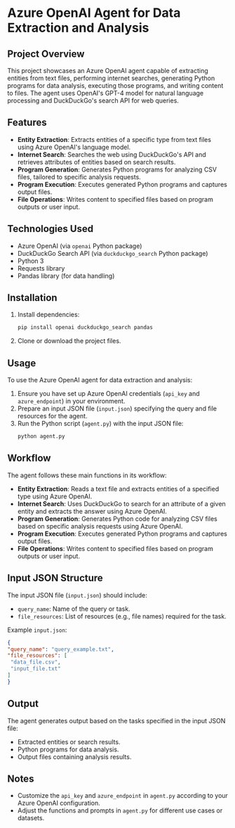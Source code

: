 # Azure OpenAI Agent for Data Extraction and Analysis

## Project Overview

This project showcases an Azure OpenAI agent capable of extracting entities from text files, performing internet searches, generating Python programs for data analysis, executing those programs, and writing content to files. The agent uses OpenAI's GPT-4 model for natural language processing and DuckDuckGo's search API for web queries.

## Features

- **Entity Extraction**: Extracts entities of a specific type from text files using Azure OpenAI's language model.
- **Internet Search**: Searches the web using DuckDuckGo's API and retrieves attributes of entities based on search results.
- **Program Generation**: Generates Python programs for analyzing CSV files, tailored to specific analysis requests.
- **Program Execution**: Executes generated Python programs and captures output files.
- **File Operations**: Writes content to specified files based on program outputs or user input.

## Technologies Used

- Azure OpenAI (via `openai` Python package)
- DuckDuckGo Search API (via `duckduckgo_search` Python package)
- Python 3
- Requests library
- Pandas library (for data handling)

## Installation

1. Install dependencies:
   ```bash
   pip install openai duckduckgo_search pandas
   ```

2. Clone or download the project files.

## Usage

To use the Azure OpenAI agent for data extraction and analysis:

1. Ensure you have set up Azure OpenAI credentials (`api_key` and `azure_endpoint`) in your environment.
2. Prepare an input JSON file (`input.json`) specifying the query and file resources for the agent.
3. Run the Python script (`agent.py`) with the input JSON file:
   ```bash
   python agent.py
   ```

## Workflow

The agent follows these main functions in its workflow:

- **Entity Extraction**: Reads a text file and extracts entities of a specified type using Azure OpenAI.
- **Internet Search**: Uses DuckDuckGo to search for an attribute of a given entity and extracts the answer using Azure OpenAI.
- **Program Generation**: Generates Python code for analyzing CSV files based on specific analysis requests using Azure OpenAI.
- **Program Execution**: Executes generated Python programs and captures output files.
- **File Operations**: Writes content to specified files based on program outputs or user input.

## Input JSON Structure

The input JSON file (`input.json`) should include:
- `query_name`: Name of the query or task.
- `file_resources`: List of resources (e.g., file names) required for the task.

Example `input.json`:
```json
{
"query_name": "query_example.txt",
"file_resources": [
 "data_file.csv",
 "input_file.txt"
]
}
```

## Output

The agent generates output based on the tasks specified in the input JSON file:
- Extracted entities or search results.
- Python programs for data analysis.
- Output files containing analysis results.

## Notes

- Customize the `api_key` and `azure_endpoint` in `agent.py` according to your Azure OpenAI configuration.
- Adjust the functions and prompts in `agent.py` for different use cases or datasets.